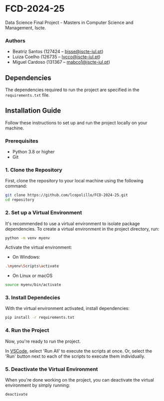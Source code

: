 # FCD-2024-25

Data Science Final Project - Masters in Computer Science and Management, Iscte.

### Authors
- Beatriz Santos (127424 – bjsse@iscte-iul.pt)
- Luiza Coelho (126735 – lvcco@iscte-iul.pt)
- Miguel Cardoso (131367 – mabco1@iscte-iul.pt)

## Dependencies

The dependencies required to run the project are specified in the `requirements.txt` file. 

## Installation Guide

Follow these instructions to set up and run the project locally on your machine.

### Prerequisites

- Python 3.8 or higher
- Git

### 1. Clone the Repository

First, clone the repository to your local machine using the following command:

```bash
git clone https://github.com/lcopolillo/FCD-2024-25.git
cd repository
```

### 2. Set up a Virtual Environment

It's recommended to use a virtual environment to isolate package dependencies. To create a virtual environment in the project directory, run:

```bash
python -m venv myenv
```

Activate the virtual environment:
- On Windows:
```bash
.\myenv\Scripts\activate
```

- On Linux or macOS
```bash
source myenv/bin/activate
```
### 3. Install Dependecies

With the virtual environment activated, install dependencies:
```bash
pip install -r requirements.txt
```

### 4. Run the Project

Now, you're ready to run the project.

In [VSCode](https://code.visualstudio.com/download), select 'Run All' to execute the scripts at once. Or, select the 'Run' button next to each of the scripts to execute them individually.

### 5. Deactivate the Virtual Environment

When you're done working on the project, you can deactivate the virtual environment by simply running:

```bash
deactivate
```
